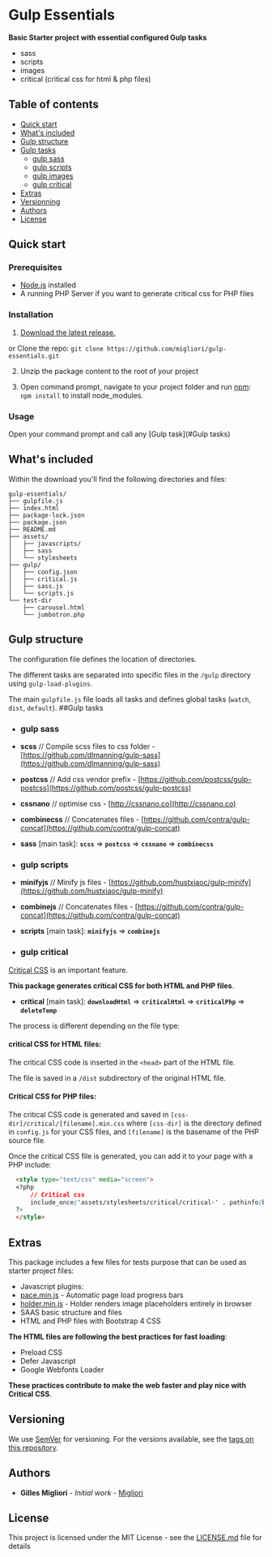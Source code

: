 # Gulp Essentials

**Basic Starter project with essential configured Gulp tasks**

* sass
* scripts
* images
* critical (critical css for html & php files)

## Table of contents

* [Quick start](#quick-start)
* [What's included](#whats-included)
* [Gulp structure](#gulp-structure)
* [Gulp tasks](#gulp-tasks)
  * [gulp sass](#gulp-sass)
  * [gulp scripts](#gulp-scripts)
  * [gulp images](#gulp-images)
  * [gulp critical](#gulp-critical)
* [Extras](#extras)
* [Versionning](#versionning)
* [Authors](#authors)
* [License](#license)

## Quick start

### Prerequisites

* [Node.js](https://nodejs.org) installed
* A running PHP Server if you want to generate critical css for PHP files

### Installation

1. [Download the latest release.](https://github.com/migliori/gulp-essentials/archive/master.zip)

 or Clone the repo: `git clone https://github.com/migliori/gulp-essentials.git`

2. Unzip the package content to the root of your project

3. Open command prompt, navigate to your project folder and run [npm](https://www.npmjs.com/): `npm install` to install node_modules.

### Usage

Open your command prompt and call any [Gulp task](#Gulp tasks)

## What's included

Within the download you'll find the following directories and files:

```
gulp-essentials/
├── gulpfile.js
├── index.html
├── package-lock.json
├── package.json
├── README.md
├── assets/
│   ├── javascripts/
│   ├── sass
│   └── stylesheets
├── gulp/
│   ├── config.json
│   ├── critical.js
│   ├── sass.js
│   └── scripts.js
└── test-dir
    ├── carousel.html
    └── jumbotron.php
```

## Gulp structure

The configuration file defines the location of directories.

The different tasks are separated into specific files in the `/gulp` directory using `gulp-load-plugins`.

The main `gulpfile.js` file loads all tasks and defines global tasks (`watch`, `dist`, `default`).
##Gulp tasks

* ### gulp sass
 * **scss** // Compile scss files to css folder - [https://github.com/dlmanning/gulp-sass](https://github.com/dlmanning/gulp-sass)
 * **postcss** // Add css vendor prefix - [https://github.com/postcss/gulp-postcss](https://github.com/postcss/gulp-postcss)
 * **cssnano** // optimise css - [http://cssnano.co](http://cssnano.co)
 * **combinecss** // Concatenates files - [https://github.com/contra/gulp-concat](https://github.com/contra/gulp-concat)
 
 * **sass** [main task]: **`scss`** => **`postcss`** => **`cssnano`** => **`combinecss`**
 
* ### gulp scripts
 * **minifyjs** // Minify js files - [https://github.com/hustxiaoc/gulp-minify](https://github.com/hustxiaoc/gulp-minify)
 * **combinejs** // Concatenates files - [https://github.com/contra/gulp-concat](https://github.com/contra/gulp-concat)
 * **scripts** [main task]: **`minifyjs`** => **`combinejs`**
 
* ### gulp critical
 [Critical CSS](https://developers.google.com/speed/docs/insights/OptimizeCSSDelivery) is an important feature.

 **This package generates critical CSS for both HTML and PHP files**.
  * **critical** [main task]: **`downloadHtml`** => **`criticalHtml`** => **`criticalPhp`** => **`deleteTemp`**

 The process is different depending on the file type:

 #### critical CSS for HTML files:
   
  The critical CSS code is inserted in the `<head>` part of the HTML file.

  The file is saved in a `/dist` subdirectory of the original HTML file.

 #### Critical CSS for PHP files:

  The critical CSS code is generated and saved in `[css-dir]/critical/[filename].min.css` where `[css-dir]` is the directory defined in `config.js` for your CSS files, and `[filename]` is the basename of the PHP source file.

  Once the critical CSS file is generated, you can add it to your page with a PHP include:

  ```html
    <style type="text/css" media="screen">
    <?php
        // Critical css
        include_once('assets/stylesheets/critical/critical-' . pathinfo(basename($_SERVER['SCRIPT_NAME']), PATHINFO_FILENAME) . '.min.css');
    ?>
    </style>
  ```

## Extras

This package includes a few files for tests purpose that can be used as  starter project files:

* Javascript plugins:
 * [pace.min.js](http://github.hubspot.com/pace/docs/welcome/) - Automatic page load progress bars
 * [holder.min.js](http://holderjs.com) - Holder renders image placeholders entirely in browser
* SAAS basic structure and files
* HTML and PHP files with Bootstrap 4 CSS

**The HTML files are following the best practices for fast loading**:

* Preload CSS
* Defer Javascript
* Google Webfonts Loader

**These practices contribute to make the web faster and play nice with Critical CSS**.

## Versioning

We use [SemVer](http://semver.org/) for versioning. For the versions available, see the [tags on this repository](https://github.com/migliori/gulp-essentials/tags).

## Authors

* **Gilles Migliori** - _Initial work_ - [Migliori](https://github.com/migliori)

## License

This project is licensed under the MIT License - see the [LICENSE.md](LICENSE.md) file for details
